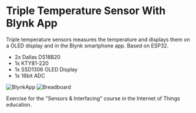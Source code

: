 # Triple Temperature Sensor With Blynk App
Triple temperature sensors measures the temperature and displays them on a OLED display and in the Blynk smartphone app.
Based on ESP32.

- 2x Dallas DS18B20
- 1x KTY81-220
- 1x SSD1306 OLED Display
- 1x 16bit ADC

![BlynkApp](https://github.com/DriesDebouver/TripleTemperatureSensorWithBlynk/blob/master/BlynkApp.jpg)
![Breadboard](https://github.com/DriesDebouver/TripleTemperatureSensorWithBlynk/blob/master/Breadboard.jpg)

Exercise for the "Sensors & Interfacing" course in the Internet of Things education.
